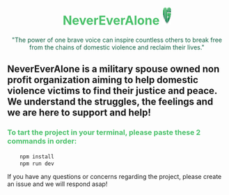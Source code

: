<h1 style='color:#4AC16A; text-align: center'> NeverEverAlone <img src='./src/assets/logo.svg'  alt='NeverEverAlone Logo' style="width:20px;height:40px;"></h1> 

<p style='color:#106142; text-align: center '> "The power of one brave voice can inspire countless others to break free from the chains of domestic violence and reclaim their lives."</p>

<h2>NeverEverAlone is a military spouse owned non profit organization aiming to help domestic violence victims to find their justice and peace. We understand the struggles, the feelings and we are here to support and help! </h2>

<h3 style='color:#4AC16A;'> To tart the project in your terminal, please paste these 2 commands in order: </h3>

        npm install 
        npm run dev

If you have any questions or concerns regarding the project, please create an issue and we will respond asap!